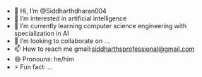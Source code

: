 - 👋 Hi, I’m @Siddharthdharan004
- 👀 I’m interested in artificial intelligence
- 🌱 I’m currently learning computer science engineering with specialization in AI
- 💞️ I’m looking to collaborate on ...
- 📫 How to reach me gmail:siddharthsprofessional@gmail.com
- 😄 Pronouns: he/him
- ⚡ Fun fact: ...

<!---
Siddharthdharan004/Siddharthdharan004 is a ✨ special ✨ repository because its `README.md` (this file) appears on your GitHub profile.
You can click the Preview link to take a look at your changes.
--->
